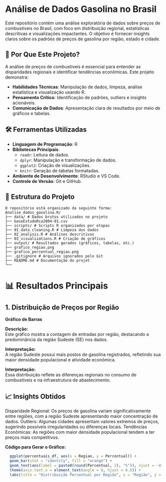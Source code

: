 # Análise de Dados Gasolina no Brasil

Este repositório contém uma análise exploratória de dados sobre preços de combustíveis no Brasil, com foco em distribuição regional, estatísticas descritivas e visualizações impactantes. O objetivo é fornecer insights claros sobre os padrões de preços de gasolina por região, estado e cidade.

## 🌟 Por Que Este Projeto?

A análise de preços de combustíveis é essencial para entender as disparidades regionais e identificar tendências econômicas. Este projeto demonstra:

- **Habilidades Técnicas**: Manipulação de dados, limpeza, análise estatística e visualização usando R.
- **Pensamento Crítico**: Identificação de padrões, outliers e insights acionáveis.
- **Comunicação de Dados**: Apresentação clara de resultados por meio de gráficos e tabelas.

## 🛠️ Ferramentas Utilizadas

- **Linguagem de Programação**: R
- **Bibliotecas Principais**:
  - `readr`: Leitura de dados.
  - `dplyr`: Manipulação e transformação de dados.
  - `ggplot2`: Criação de visualizações.
  - `knitr`: Geração de tabelas formatadas.
- **Ambiente de Desenvolvimento**: RStudio e VS Code.
- **Controle de Versão**: Git e GitHub.

## 📂 Estrutura do Projeto

```
O repositório está organizado da seguinte forma:
Analise_dados_gasolina.R/
├── data/ # Dados brutos utilizados no projeto
├── baseEstudoRca2004-01.csv
├── scripts/ # Scripts R organizados por etapas
├── 01_data_cleaning.R # Limpeza dos dados
├── 02_analysis.R # Análises descritivas
├── 03_visualizations.R # Criação de gráficos
├── output/ # Resultados gerados (gráficos, tabelas, etc.)
├── grafico_regiao.png
├── grafico_percentual_regiao.png
├── .gitignore # Arquivos ignorados pelo Git
├── README.md # Documentação do projet
└──
```

# 📊 Resultados Principais

## 1. Distribuição de Preços por Região  
**Gráfico de Barras**  

**Descrição:**  
Este gráfico mostra a contagem de entradas por região, destacando a predominância da região Sudeste (SE) nos dados.  

**Interpretação:**  
A região Sudeste possui mais postos de gasolina registrados, refletindo sua maior densidade populacional e atividade econômica.  


**Interpretação:**  
Essa distribuição reflete as diferenças regionais no consumo de combustíveis e na infraestrutura de abastecimento.

## 📈 Insights Obtidos
Disparidade Regional: Os preços de gasolina variam significativamente entre regiões, com a região Sudeste apresentando maior concentração de dados.
Outliers: Algumas cidades apresentam valores extremos de preços, sugerindo possíveis irregularidades ou diferenças locais.
Tendências Econômicas: As regiões com maior densidade populacional tendem a ter preços mais competitivos.  

**Código para Gerar o Gráfico:**  

```r
  ggplot(percentuais_df, aes(x = Regiao, y = Percentual)) +
  geom_bar(stat = "identity", fill = "orange") +
  geom_text(aes(label = paste0(round(Percentual, 2), "%")), vjust = -0.5, size = 4) +
  theme(axis.text.x = element_text(angle = 0, hjust = 0.5)) +
  labs(title = "Distribuição Percentual por Região", x = "Região", y = "Percentual (%)")

